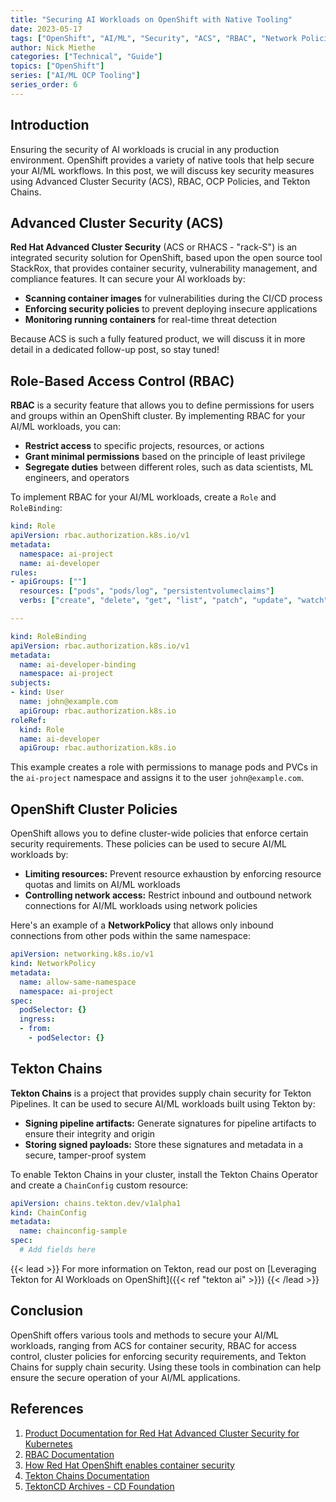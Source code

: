 ```yaml
---
title: "Securing AI Workloads on OpenShift with Native Tooling"
date: 2023-05-17
tags: ["OpenShift", "AI/ML", "Security", "ACS", "RBAC", "Network Policies", "Tekton Chains"]
author: Nick Miethe
categories: ["Technical", "Guide"]
topics: ["OpenShift"]
series: ["AI/ML OCP Tooling"]
series_order: 6
---
```


## Introduction

Ensuring the security of AI workloads is crucial in any production environment. OpenShift provides a variety of native tools that help secure your AI/ML workflows. In this post, we will discuss key security measures using Advanced Cluster Security (ACS), RBAC, OCP Policies, and Tekton Chains.

## Advanced Cluster Security (ACS)

**Red Hat Advanced Cluster Security** (ACS or RHACS - "rack-S") is an integrated security solution for OpenShift, based upon the open source tool StackRox, that provides container security, vulnerability management, and compliance features. It can secure your AI workloads by:

* **Scanning container images** for vulnerabilities during the CI/CD process
* **Enforcing security policies** to prevent deploying insecure applications
* **Monitoring running containers** for real-time threat detection

Because ACS is such a fully featured product, we will discuss it in more detail in a dedicated follow-up post, so stay tuned!

## Role-Based Access Control (RBAC)

**RBAC** is a security feature that allows you to define permissions for users and groups within an OpenShift cluster. By implementing RBAC for your AI/ML workloads, you can:

* **Restrict access** to specific projects, resources, or actions
* **Grant minimal permissions** based on the principle of least privilege
* **Segregate duties** between different roles, such as data scientists, ML engineers, and operators

To implement RBAC for your AI/ML workloads, create a `Role` and `RoleBinding`:

```yaml
kind: Role
apiVersion: rbac.authorization.k8s.io/v1
metadata:
  namespace: ai-project
  name: ai-developer
rules:
- apiGroups: [""]
  resources: ["pods", "pods/log", "persistentvolumeclaims"]
  verbs: ["create", "delete", "get", "list", "patch", "update", "watch"]

---

kind: RoleBinding
apiVersion: rbac.authorization.k8s.io/v1
metadata:
  name: ai-developer-binding
  namespace: ai-project
subjects:
- kind: User
  name: john@example.com
  apiGroup: rbac.authorization.k8s.io
roleRef:
  kind: Role
  name: ai-developer
  apiGroup: rbac.authorization.k8s.io
```

This example creates a role with permissions to manage pods and PVCs in the `ai-project` namespace and assigns it to the user `john@example.com`.

## OpenShift Cluster Policies

OpenShift allows you to define cluster-wide policies that enforce certain security requirements. These policies can be used to secure AI/ML workloads by:

* **Limiting resources:** Prevent resource exhaustion by enforcing resource quotas and limits on AI/ML workloads
* **Controlling network access:** Restrict inbound and outbound network connections for AI/ML workloads using network policies

Here's an example of a **NetworkPolicy** that allows only inbound connections from other pods within the same namespace:

```yaml
apiVersion: networking.k8s.io/v1
kind: NetworkPolicy
metadata:
  name: allow-same-namespace
  namespace: ai-project
spec:
  podSelector: {}
  ingress:
  - from:
    - podSelector: {}
```

## Tekton Chains

**Tekton Chains** is a project that provides supply chain security for Tekton Pipelines. It can be used to secure AI/ML workloads built using Tekton by:

* **Signing pipeline artifacts:** Generate signatures for pipeline artifacts to ensure their integrity and origin
* **Storing signed payloads:** Store these signatures and metadata in a secure, tamper-proof system

To enable Tekton Chains in your cluster, install the Tekton Chains Operator and create a `ChainConfig` custom resource:

```yaml
apiVersion: chains.tekton.dev/v1alpha1
kind: ChainConfig
metadata:
  name: chainconfig-sample
spec:
  # Add fields here
```

{{< lead >}}
For more information on Tekton, read our post on [Leveraging Tekton for AI Workloads on OpenShift]({{< ref "tekton ai" >}})
{{< /lead >}}

## Conclusion

OpenShift offers various tools and methods to secure your AI/ML workloads, ranging from ACS for container security, RBAC for access control, cluster policies for enforcing security requirements, and Tekton Chains for supply chain security. Using these tools in combination can help ensure the secure operation of your AI/ML applications.

## References

1. [Product Documentation for Red Hat Advanced Cluster Security for Kubernetes](https://access.redhat.com/documentation/en-us/red_hat_advanced_cluster_security_for_kubernetes/4.0)
2. [RBAC Documentation](https://kubernetes.io/docs/reference/access-authn-authz/rbac/)
3. [How Red Hat OpenShift enables container security](https://www.redhat.com/en/technologies/cloud-computing/openshift/security)
4. [Tekton Chains Documentation](https://tekton.dev/docs/chains/)
5. [TektonCD Archives - CD Foundation](https://cd.foundation/tag/tektoncd/)
